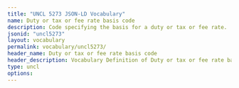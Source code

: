 ```yaml
---
title: "UNCL 5273 JSON-LD Vocabulary"
name: Duty or tax or fee rate basis code
description: Code specifying the basis for a duty or tax or fee rate.
jsonid: "uncl5273"
layout: vocabulary
permalink: vocabulary/uncl5273/
header_name: Duty or tax or fee rate basis code
header_description: Vocabulary Definition of Duty or tax or fee rate basis code semantics in HTML format. JSON-LD format is available at [uncl5273.jsonld](https://edi3.org/vocabulary/uncl5273.jsonld)
type: uncl
options:
---
```

